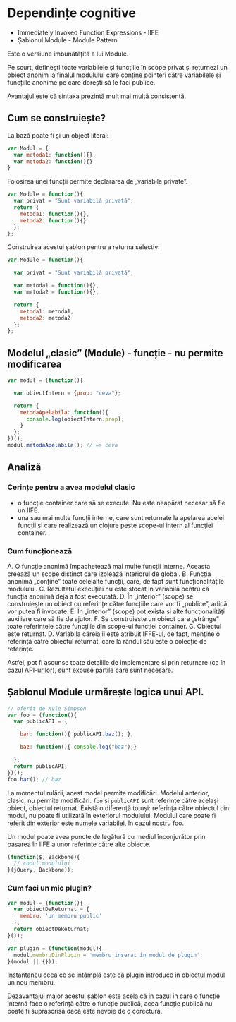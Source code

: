 # Dependințe cognitive
- Immediately Invoked Function Expressions - IIFE
- Șablonul Module - Module Pattern

Este o versiune îmbunătățită a lui Module.

Pe scurt, definești toate variabilele și funcțiile în scope privat și returnezi un obiect anonim la finalul modulului care conține pointeri către variabilele și funcțiile anonime pe care dorești să le faci publice.

Avantajul este că sintaxa prezintă mult mai multă consistentă.

## Cum se construiește?

La bază poate fi și un object literal:

```js
var Modul = {
  var metoda1: function(){},
  var metoda2: function(){}
}
```

Folosirea unei funcții permite declararea de „variabile private”.

```js
var Module = function(){
  var privat = "Sunt variabilă privată";
  return {
    metoda1: function(){},
    metoda2: function(){}
  };
};
```

Construirea acestui șablon pentru a returna selectiv:

```js
var Module = function(){

  var privat = "Sunt variabilă privată";

  var metoda1 = function(){},
  var metoda2 = function(){},

  return {
    metoda1: metoda1,
    metoda2: metoda2
  };
};
```

## Modelul „clasic” (Module) - funcție - nu permite modificarea

```js
var modul = (function(){

  var obiectIntern = {prop: "ceva"};

  return {
    metodaApelabila: function(){
      console.log(obiectIntern.prop);
    }
  };
})();
modul.metodaApelabila(); // => ceva
```

## Analiză

### Cerințe pentru a avea modelul clasic

- o funcție container care să se execute. Nu este neapărat necesar să fie un IIFE.
- una sau mai multe funcții interne, care sunt returnate la apelarea acelei funcții și care realizează un clojure peste scope-ul intern al funcției container.

### Cum funcționează

A. O funcție anonimă împachetează mai multe funcții interne. Aceasta creează un scope distinct care izolează interiorul de global.
B. Funcția anonimă „conține” toate celelalte funcții, care, de fapt sunt funcționalitățile modulului.
C. Rezultatul execuției nu este stocat în variabilă pentru că funcția anonimă deja a fost executată.
D. În „interior” (scope) se construiește un obiect cu referințe către funcțiile care vor fi „publice”, adică vor putea fi invocate.
E. În „interior” (scope) pot exista și alte funcționalități auxiliare care să fie de ajutor.
F. Se construiește un obiect care „strânge” toate referințele către funcțiile din scope-ul funcției container.
G. Obiectul este returnat.
D. Variabila căreia îi este atribuit IFFE-ul, de fapt, menține o referință către obiectul returnat, care la rândul său este o colecție de referințe.

Astfel, pot fi ascunse toate detaliile de implementare și prin returnare (ca în cazul API-urilor), sunt expuse părțile care sunt necesare.

## Șablonul Module urmărește logica unui API.

```js
// oferit de Kyle Simpson
var foo = (function(){
  var publicAPI = {

    bar: function(){ publicAPI.baz(); },

    baz: function(){ console.log("baz");}

  };
  return publicAPI;
})();
foo.bar(); // baz
```

La momentul rulării, acest model permite modificări. Modelul anterior, clasic, nu permite modificări. `foo` și `publicAPI` sunt referințe către același obiect, obiectul returnat. Există o diferență totuși: referința către obiectul din modul, nu poate fi utilizată în exteriorul modulului. Modulul care poate fi referit din exterior este numele variabilei, în cazul nostru foo.

Un modul poate avea puncte de legătură cu mediul înconjurător prin pasarea în IIFE a unor referințe către alte obiecte.

```js
(function($, Backbone){
  // codul modulului
}(jQuery, Backbone));
```

### Cum faci un mic plugin?

```js
var modul = (function(){
  var obiectDeReturnat = {
    membru: 'un membru public'
  };
  return obiectDeReturnat;
}());

var plugin = (function(modul){
  modul.membruDinPlugin = 'membru inserat în modul de plugin';
}(modul || {}));
```

Instantaneu ceea ce se întâmplă este că plugin introduce în obiectul modul un nou membru.

Dezavantajul major acestui șablon este acela că în cazul în care o funcție internă face o referință către o funcție publică, acea funcție publică nu poate fi suprascrisă dacă este nevoie de o corectură.
